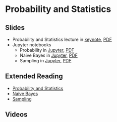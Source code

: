 # Probability and Statistics

## Slides

* Probability and Statistics lecture in
  [keynote](../slides/1_24/2-Statistics.key),
  [PDF](../slides/1_24/2-Statistics.pdf)
* Jupyter notebooks
  * Probability in [Jupyter](../slides/1_24/probability.ipynb),
  [PDF](../slides/1_24/probability.pdf)
  * Naive Bayes in [Jupyter](../slides/1_24/naive-bayes.ipynb),
  [PDF](../slides/1_24/naive-bayes.pdf)
  * Sampling in [Jupyter](../slides/1_24/sampling.ipynb),
  [PDF](../slides/1_24/sampling.pdf)

## Extended Reading

* [Probability and Statistics](http://en.diveintodeeplearning.org/chapter_crashcourse/probability.html)
* [Naive Bayes](http://en.diveintodeeplearning.org/chapter_crashcourse/naive-bayes.html)
* [Sampling](http://en.diveintodeeplearning.org/chapter_crashcourse/sampling.html)

## Videos
